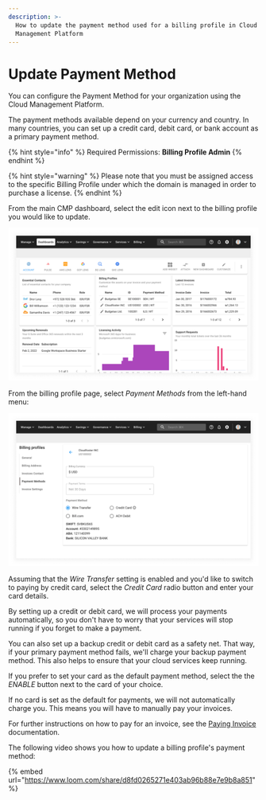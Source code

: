 ```yaml
---
description: >-
  How to update the payment method used for a billing profile in Cloud
  Management Platform
---
```


# Update Payment Method

You can configure the Payment Method for your organization using the Cloud Management Platform.

The payment methods available depend on your currency and country. In many countries, you can set up a credit card, debit card, or bank account as a primary payment method.

{% hint style="info" %}
Required Permissions: **Billing Profile Admin**
{% endhint %}

{% hint style="warning" %}
Please note that you must be assigned access to the specific Billing Profile under which the domain is managed in order to purchase a license.
{% endhint %}

From the main CMP dashboard, select the edit icon next to the billing profile you would like to update.

![A screenshot of the CMP dashboard](../.gitbook/assets/cmp-dashboard.png)

From the billing profile page, select _Payment Methods_ from the left-hand menu:

![A screenshot of the _Payment Methods_ screen](../.gitbook/assets/cmp-payment-methods.png)

Assuming that the _Wire Transfer_ setting is enabled and you'd like to switch to paying by credit card, select the _Credit Card_ radio button and enter your card details.

By setting up a credit or debit card, we will process your payments automatically, so you don't have to worry that your services will stop running if you forget to make a payment.

You can also set up a backup credit or debit card as a safety net. That way, if your primary payment method fails, we'll charge your backup payment method. This also helps to ensure that your cloud services keep running.

If you prefer to set your card as the default payment method, select the the _ENABLE_ button next to the card of your choice.

If no card is set as the default for payments, we will not automatically charge you. This means you will have to manually pay your invoices.

For further instructions on how to pay for an invoice, see the [Paying Invoice](paying-invoices-with-credit-card-or-ach.md) documentation.

The following video shows you how to update a billing profile's payment method:

{% embed url="https://www.loom.com/share/d8fd0265271e403ab96b88e7e9b8a851" %}
